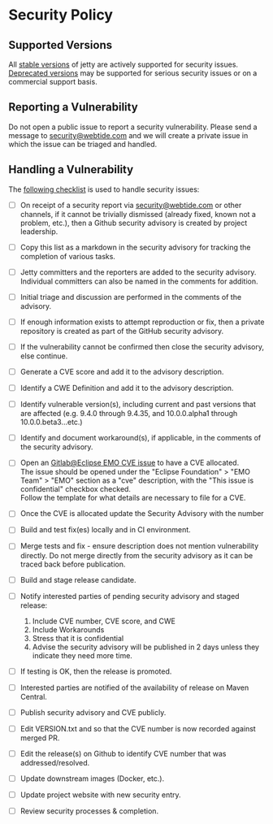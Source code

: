 # Security Policy

## Supported Versions

All [stable versions](https://jetty.org/download.html) of jetty are actively supported for security issues. [Deprecated versions](https://jetty.org/download.html) may be supported for serious security issues or on a commercial support basis.

## Reporting a Vulnerability

Do not open a public issue to report a security vulnerability.  Please send a message to security@webtide.com and we will create a private issue in which the issue can be triaged and handled.

## Handling a Vulnerability

The [following checklist](https://jetty.org/security_processes.php) is used to handle security issues:

- [ ] On receipt of a security report via security@webtide.com or other channels, if it cannot be trivially dismissed (already fixed, known not a problem, etc.), then a Github security advisory is created by project leadership.
- [ ] Copy this list as a markdown in the security advisory for tracking the completion of various tasks.
- [ ] Jetty committers and the reporters are added to the security advisory. Individual committers can also be named in the comments for addition.
- [ ] Initial triage and discussion are performed in the comments of the advisory.
- [ ] If enough information exists to attempt reproduction or fix, then a private repository is created as part of the GitHub security advisory.
- [ ] If the vulnerability cannot be confirmed then close the security advisory, else continue.
- [ ] Generate a CVE score and add it to the advisory description.
- [ ] Identify a CWE Definition and add it to the advisory description.
- [ ] Identify vulnerable version(s), including current and past versions that are affected (e.g. 9.4.0 through 9.4.35, and 10.0.0.alpha1 through 10.0.0.beta3…​etc.)
- [ ] Identify and document workaround(s), if applicable, in the comments of the security advisory.
- [ ] Open an [Gitlab@Eclipse EMO CVE issue](https://gitlab.eclipse.org/eclipsefdn/emo-team/emo/-/issues/new?issuable_template=cve) to have a CVE allocated.   
      The issue should be opened under the "Eclipse Foundation" > "EMO Team" > "EMO" section as a "cve" description, with the "This issue is confidential" checkbox checked.   
      Follow the template for what details are necessary to file for a CVE.
- [ ] Once the CVE is allocated update the Security Advisory with the number
- [ ] Build and test fix(es) locally and in CI environment.
- [ ] Merge tests and fix  - ensure description does not mention vulnerability directly. Do not merge directly from the security advisory as it can be traced back before publication.
- [ ] Build and stage release candidate.
- [ ] Notify interested parties of pending security advisory and staged release:
    1. Include CVE number, CVE score, and CWE
    2. Include Workarounds
    3. Stress that it is confidential
    4. Advise the security advisory will be published in 2 days unless they indicate they need more time.
- [ ] If testing is OK, then the release is promoted.
- [ ] Interested parties are notified of the availability of release on Maven Central.
- [ ] Publish security advisory and CVE publicly.
- [ ] Edit VERSION.txt and so that the CVE number is now recorded against merged PR.
- [ ] Edit the release(s) on Github to identify CVE number that was addressed/resolved.
- [ ] Update downstream images (Docker, etc.).
- [ ] Update project website with new security entry.
- [ ] Review security processes & completion.
       
